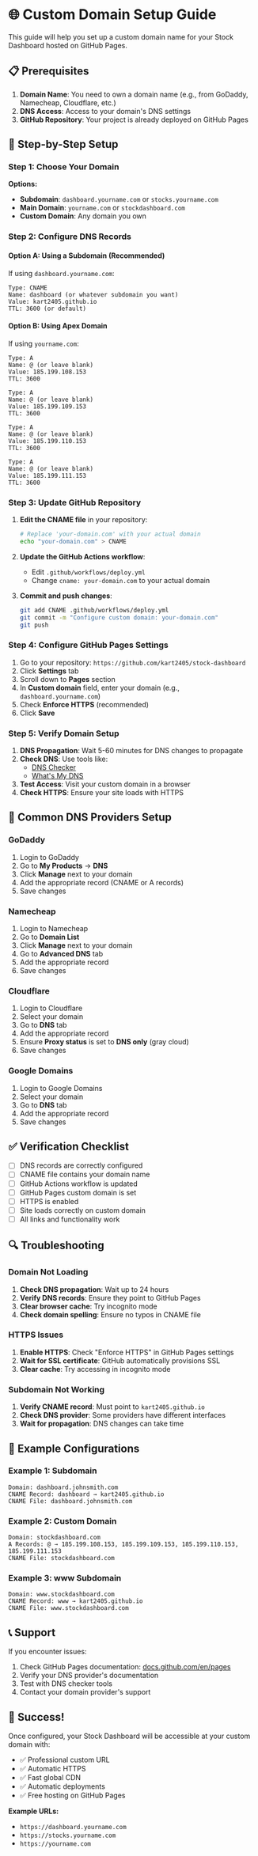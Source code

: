 # 🌐 Custom Domain Setup Guide

This guide will help you set up a custom domain name for your Stock Dashboard hosted on GitHub Pages.

## 📋 Prerequisites

1. **Domain Name**: You need to own a domain name (e.g., from GoDaddy, Namecheap, Cloudflare, etc.)
2. **DNS Access**: Access to your domain's DNS settings
3. **GitHub Repository**: Your project is already deployed on GitHub Pages

## 🚀 Step-by-Step Setup

### Step 1: Choose Your Domain

**Options:**
- **Subdomain**: `dashboard.yourname.com` or `stocks.yourname.com`
- **Main Domain**: `yourname.com` or `stockdashboard.com`
- **Custom Domain**: Any domain you own

### Step 2: Configure DNS Records

#### Option A: Using a Subdomain (Recommended)
If using `dashboard.yourname.com`:

```
Type: CNAME
Name: dashboard (or whatever subdomain you want)
Value: kart2405.github.io
TTL: 3600 (or default)
```

#### Option B: Using Apex Domain
If using `yourname.com`:

```
Type: A
Name: @ (or leave blank)
Value: 185.199.108.153
TTL: 3600

Type: A
Name: @ (or leave blank)
Value: 185.199.109.153
TTL: 3600

Type: A
Name: @ (or leave blank)
Value: 185.199.110.153
TTL: 3600

Type: A
Name: @ (or leave blank)
Value: 185.199.111.153
TTL: 3600
```

### Step 3: Update GitHub Repository

1. **Edit the CNAME file** in your repository:
   ```bash
   # Replace 'your-domain.com' with your actual domain
   echo "your-domain.com" > CNAME
   ```

2. **Update the GitHub Actions workflow**:
   - Edit `.github/workflows/deploy.yml`
   - Change `cname: your-domain.com` to your actual domain

3. **Commit and push changes**:
   ```bash
   git add CNAME .github/workflows/deploy.yml
   git commit -m "Configure custom domain: your-domain.com"
   git push
   ```

### Step 4: Configure GitHub Pages Settings

1. Go to your repository: `https://github.com/kart2405/stock-dashboard`
2. Click **Settings** tab
3. Scroll down to **Pages** section
4. In **Custom domain** field, enter your domain (e.g., `dashboard.yourname.com`)
5. Check **Enforce HTTPS** (recommended)
6. Click **Save**

### Step 5: Verify Domain Setup

1. **DNS Propagation**: Wait 5-60 minutes for DNS changes to propagate
2. **Check DNS**: Use tools like:
   - [DNS Checker](https://dnschecker.org/)
   - [What's My DNS](https://www.whatsmydns.net/)
3. **Test Access**: Visit your custom domain in a browser
4. **Check HTTPS**: Ensure your site loads with HTTPS

## 🔧 Common DNS Providers Setup

### GoDaddy
1. Login to GoDaddy
2. Go to **My Products** → **DNS**
3. Click **Manage** next to your domain
4. Add the appropriate record (CNAME or A records)
5. Save changes

### Namecheap
1. Login to Namecheap
2. Go to **Domain List**
3. Click **Manage** next to your domain
4. Go to **Advanced DNS** tab
5. Add the appropriate record
6. Save changes

### Cloudflare
1. Login to Cloudflare
2. Select your domain
3. Go to **DNS** tab
4. Add the appropriate record
5. Ensure **Proxy status** is set to **DNS only** (gray cloud)
6. Save changes

### Google Domains
1. Login to Google Domains
2. Select your domain
3. Go to **DNS** tab
4. Add the appropriate record
5. Save changes

## ✅ Verification Checklist

- [ ] DNS records are correctly configured
- [ ] CNAME file contains your domain name
- [ ] GitHub Actions workflow is updated
- [ ] GitHub Pages custom domain is set
- [ ] HTTPS is enabled
- [ ] Site loads correctly on custom domain
- [ ] All links and functionality work

## 🔍 Troubleshooting

### Domain Not Loading
1. **Check DNS propagation**: Wait up to 24 hours
2. **Verify DNS records**: Ensure they point to GitHub Pages
3. **Clear browser cache**: Try incognito mode
4. **Check domain spelling**: Ensure no typos in CNAME file

### HTTPS Issues
1. **Enable HTTPS**: Check "Enforce HTTPS" in GitHub Pages settings
2. **Wait for SSL certificate**: GitHub automatically provisions SSL
3. **Clear cache**: Try accessing in incognito mode

### Subdomain Not Working
1. **Verify CNAME record**: Must point to `kart2405.github.io`
2. **Check DNS provider**: Some providers have different interfaces
3. **Wait for propagation**: DNS changes can take time

## 🎯 Example Configurations

### Example 1: Subdomain
```
Domain: dashboard.johnsmith.com
CNAME Record: dashboard → kart2405.github.io
CNAME File: dashboard.johnsmith.com
```

### Example 2: Custom Domain
```
Domain: stockdashboard.com
A Records: @ → 185.199.108.153, 185.199.109.153, 185.199.110.153, 185.199.111.153
CNAME File: stockdashboard.com
```

### Example 3: www Subdomain
```
Domain: www.stockdashboard.com
CNAME Record: www → kart2405.github.io
CNAME File: www.stockdashboard.com
```

## 📞 Support

If you encounter issues:
1. Check GitHub Pages documentation: [docs.github.com/en/pages](https://docs.github.com/en/pages)
2. Verify your DNS provider's documentation
3. Test with DNS checker tools
4. Contact your domain provider's support

## 🎉 Success!

Once configured, your Stock Dashboard will be accessible at your custom domain with:
- ✅ Professional custom URL
- ✅ Automatic HTTPS
- ✅ Fast global CDN
- ✅ Automatic deployments
- ✅ Free hosting on GitHub Pages

**Example URLs:**
- `https://dashboard.yourname.com`
- `https://stocks.yourname.com`
- `https://yourname.com`
